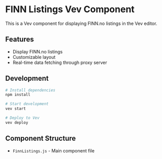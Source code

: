 # FINN Listings Vev Component

This is a Vev component for displaying FINN.no listings in the Vev editor.

## Features
- Display FINN.no listings
- Customizable layout
- Real-time data fetching through proxy server

## Development

```bash
# Install dependencies
npm install

# Start development
vev start

# Deploy to Vev
vev deploy
```

## Component Structure
- `FinnListings.js` - Main component file